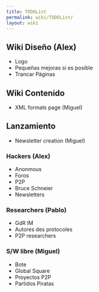 ```yaml
---
title: TODOList
permalink: wiki/TODOList/
layout: wiki
---
```


Wiki Diseño (Alex)
------------------

-   Logo
-   Pequeñas mejoras si es posible
-   Trancar Pàginas

Wiki Contenido
--------------

-   XML formats page (Miguel)

Lanzamiento
-----------

-   Newsletter creation (Miguel)

### Hackers (Alex)

-   Anonmous
-   Foros
-   P2P
-   Bruce Schneier
-   Newsletters

### Researchers (Pablo)

-   GdR IM
-   Autores des protocoles
-   P2P researchers

### S/W libre (Miguel)

-   Bote
-   Global Square
-   Proyectos P2P
-   Partidos Piratas

